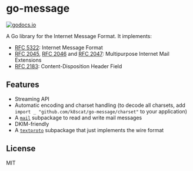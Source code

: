 # go-message

[![godocs.io](https://godocs.io/github.com/k8scat/go-message?status.svg)](https://godocs.io/github.com/k8scat/go-message)

A Go library for the Internet Message Format. It implements:

* [RFC 5322]: Internet Message Format
* [RFC 2045], [RFC 2046] and [RFC 2047]: Multipurpose Internet Mail Extensions
* [RFC 2183]: Content-Disposition Header Field

## Features

* Streaming API
* Automatic encoding and charset handling (to decode all charsets, add
  `import _ "github.com/k8scat/go-message/charset"` to your application)
* A [`mail`](https://godocs.io/github.com/k8scat/go-message/mail) subpackage
  to read and write mail messages
* DKIM-friendly
* A [`textproto`](https://godocs.io/github.com/k8scat/go-message/textproto)
  subpackage that just implements the wire format

## License

MIT

[RFC 5322]: https://tools.ietf.org/html/rfc5322
[RFC 2045]: https://tools.ietf.org/html/rfc2045
[RFC 2046]: https://tools.ietf.org/html/rfc2046
[RFC 2047]: https://tools.ietf.org/html/rfc2047
[RFC 2183]: https://tools.ietf.org/html/rfc2183
